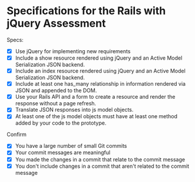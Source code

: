 # Specifications for the Rails with jQuery Assessment

Specs:
- [x] Use jQuery for implementing new requirements
- [x] Include a show resource rendered using jQuery and an Active Model Serialization JSON backend.
- [X] Include an index resource rendered using jQuery and an Active Model Serialization JSON backend.
- [x] Include at least one has_many relationship in information rendered via JSON and appended to the DOM.
- [X] Use your Rails API and a form to create a resource and render the response without a page refresh.
- [x] Translate JSON responses into js model objects.
- [x] At least one of the js model objects must have at least one method added by your code to the prototype.

Confirm
- [X] You have a large number of small Git commits
- [X] Your commit messages are meaningful
- [X] You made the changes in a commit that relate to the commit message
- [X] You don't include changes in a commit that aren't related to the commit message
